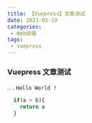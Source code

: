 ```yaml
---
title: 【Vuepress】文章测试
date: 2021-03-19
categories:
 - Web前端
tags:
 - vuepress
---
```


### Vuepress 文章测试
..
.
`Hello World !`


````js
  if(a > b){
    return a
  }

````